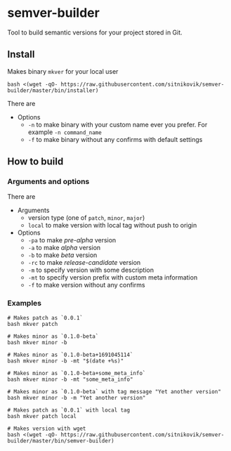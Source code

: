 # semver-builder

Tool to build semantic versions for your project stored in Git.

## Install

Makes binary `mkver` for your local user

```shell
bash <(wget -qO- https://raw.githubusercontent.com/sitnikovik/semver-builder/master/bin/installer)
```

There are
- Options
  - `-n` to make binary with your custom name ever you prefer. For example `-n command_name`
  - `-f` to make binary without any confirms with default settings

## How to build

### Arguments and options

There are 
- Arguments
  - version type (one of `patch`, `minor`, `major`)
  - `local` to make version with local tag without push to origin
- Options
  - `-pa` to make *pre-alpha* version
  - `-a` to make *alpha* version
  - `-b` to make *beta* version
  - `-rc` to make *release-candidate* version
  - `-m` to specify version with some description
  - `-mt` to specify version prefix with custom meta information
  - `-f` to make version without any confirms

### Examples

```shell
# Makes patch as `0.0.1`
bash mkver patch
```

```shell
# Makes minor as `0.1.0-beta`
bash mkver minor -b
```

```shell
# Makes minor as `0.1.0-beta+1691045114`
bash mkver minor -b -mt "$(date +%s)"
```

```shell
# Makes minor as `0.1.0-beta+some_meta_info`
bash mkver minor -b -mt "some_meta_info"
```

```shell
# Makes minor as `0.1.0-beta` with tag message "Yet another version"
bash mkver minor -b -m "Yet another version"
```

```shell
# Makes patch as `0.0.1` with local tag
bash mkver patch local
```

```shell
# Makes version with wget
bash <(wget -qO- https://raw.githubusercontent.com/sitnikovik/semver-builder/master/bin/semver-builder) 
```
